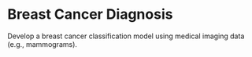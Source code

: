 # Breast Cancer Diagnosis

Develop a breast cancer classification model using medical imaging data (e.g., mammograms).
